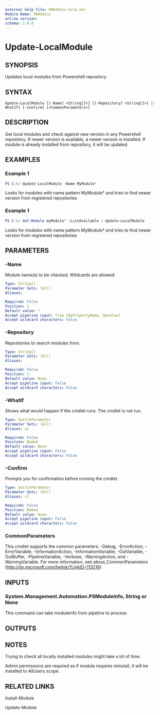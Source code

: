 ```yaml
---
external help file: PWAddins-help.xml
Module Name: PWAddins
online version:
schema: 2.0.0
---
```


# Update-LocalModule

## SYNOPSIS
Updates local modules from Powershell repository

## SYNTAX

```
Update-LocalModule [[-Name] <String[]>] [[-Repository] <String[]>] [-WhatIf] [-Confirm] [<CommonParameters>]
```

## DESCRIPTION
Get local modules and check against new version in any Powershell repository.  If newer version is available, a newer version is installed.  If module is already installed from repository, it will be updated.

## EXAMPLES

### Example 1
```powershell
PS C:\> Update-LocalModule -Name MyModule*
```

Looks for modules with name pattern MyModule* and tries to find newer version from registered repositories

### Example 1
```powershell
PS C:\> Get-Module myModule* -ListAvailable | Update-LocalModule
```

Looks for modules with name pattern MyModule* and tries to find newer version from registered repositories


## PARAMETERS

### -Name
Module name(s) to be checked.  Wildcards are allowed.

```yaml
Type: String[]
Parameter Sets: (All)
Aliases:

Required: False
Position: 1
Default value: *
Accept pipeline input: True (ByPropertyName, ByValue)
Accept wildcard characters: False
```

### -Repository
Repositories to search modules from.

```yaml
Type: String[]
Parameter Sets: (All)
Aliases:

Required: False
Position: 2
Default value: None
Accept pipeline input: False
Accept wildcard characters: False
```

### -WhatIf
Shows what would happen if the cmdlet runs.
The cmdlet is not run.

```yaml
Type: SwitchParameter
Parameter Sets: (All)
Aliases: wi

Required: False
Position: Named
Default value: None
Accept pipeline input: False
Accept wildcard characters: False
```

### -Confirm
Prompts you for confirmation before running the cmdlet.

```yaml
Type: SwitchParameter
Parameter Sets: (All)
Aliases: cf

Required: False
Position: Named
Default value: None
Accept pipeline input: False
Accept wildcard characters: False
```

### CommonParameters
This cmdlet supports the common parameters: -Debug, -ErrorAction, -ErrorVariable, -InformationAction, -InformationVariable, -OutVariable, -OutBuffer, -PipelineVariable, -Verbose, -WarningAction, and -WarningVariable. For more information, see about_CommonParameters (http://go.microsoft.com/fwlink/?LinkID=113216).

## INPUTS

### System.Management.Automation.PSModuleInfo, String or None

This command can take moduleinfo from pipeline to process

## OUTPUTS

## NOTES

Trying to check all locally installed modules might take a lot of time.

Admin permissions are required as if module requires reinstall, it will be installed to AllUsers scope.

## RELATED LINKS

Install-Module

Update-Module
